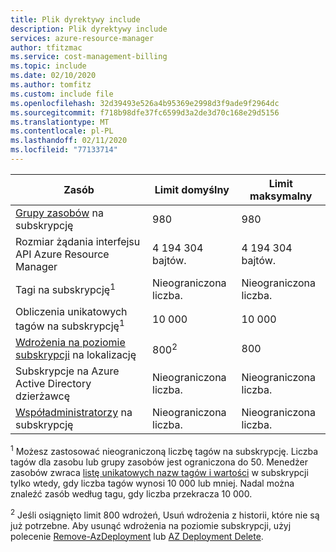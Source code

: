 ```yaml
---
title: Plik dyrektywy include
description: Plik dyrektywy include
services: azure-resource-manager
author: tfitzmac
ms.service: cost-management-billing
ms.topic: include
ms.date: 02/10/2020
ms.author: tomfitz
ms.custom: include file
ms.openlocfilehash: 32d39493e526a4b95369e2998d3f9ade9f2964dc
ms.sourcegitcommit: f718b98dfe37fc6599d3a2de3d70c168e29d5156
ms.translationtype: MT
ms.contentlocale: pl-PL
ms.lasthandoff: 02/11/2020
ms.locfileid: "77133714"
---
```

| Zasób | Limit domyślny | Limit maksymalny |
| --- | --- | --- |
| [Grupy zasobów](../articles/azure-resource-manager/management/overview.md) na subskrypcję |980 |980 |
| Rozmiar żądania interfejsu API Azure Resource Manager |4 194 304 bajtów. |4 194 304 bajtów. |
| Tagi na subskrypcję<sup>1</sup> |Nieograniczona liczba. |Nieograniczona liczba. |
| Obliczenia unikatowych tagów na subskrypcję<sup>1</sup> | 10 000 | 10 000 |
| [Wdrożenia na poziomie subskrypcji](../articles/azure-resource-manager/templates/deploy-to-subscription.md) na lokalizację | 800<sup>2</sup> | 800 |
| Subskrypcje na Azure Active Directory dzierżawcę | Nieograniczona liczba. | Nieograniczona liczba. |
| [Współadministratorzy](../articles/cost-management-billing/manage/add-change-subscription-administrator.md) na subskrypcję |Nieograniczona liczba. |Nieograniczona liczba. |

<sup>1</sup> Możesz zastosować nieograniczoną liczbę tagów na subskrypcję. Liczba tagów dla zasobu lub grupy zasobów jest ograniczona do 50. Menedżer zasobów zwraca [listę unikatowych nazw tagów i wartości](/rest/api/resources/tags) w subskrypcji tylko wtedy, gdy liczba tagów wynosi 10 000 lub mniej. Nadal można znaleźć zasób według tagu, gdy liczba przekracza 10 000.  

<sup>2</sup> Jeśli osiągnięto limit 800 wdrożeń, Usuń wdrożenia z historii, które nie są już potrzebne. Aby usunąć wdrożenia na poziomie subskrypcji, użyj polecenie [Remove-AzDeployment](/powershell/module/az.resources/Remove-AzDeployment) lub [AZ Deployment Delete](/cli/azure/deployment?view=azure-cli-latest#az-deployment-delete).
